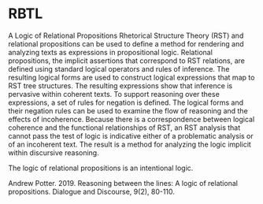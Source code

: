 # RBTL
A Logic of Relational Propositions
Rhetorical Structure Theory (RST) and relational propositions can be used to define a method for rendering and analyzing texts as expressions in propositional logic. Relational propositions, the implicit assertions that correspond to RST relations, are defined using standard logical operators and rules of inference. The resulting logical forms are used to construct logical expressions that map to RST tree structures. The resulting expressions show that inference is pervasive within coherent texts. To support reasoning over these expressions, a set of rules for negation is defined. The logical forms and their negation rules can be used to examine the flow of reasoning and the effects of incoherence. Because there is a correspondence between logical coherence and the functional relationships of RST, an RST analysis that cannot pass the test of logic is indicative either of a problematic analysis or of an incoherent text. The result is a method for analyzing the logic implicit within discursive reasoning.

The logic of relational propositions is an intentional logic.

Andrew Potter. 2019. Reasoning between the lines: A logic of relational propositions. Dialogue and Discourse, 9(2), 80-110. 
